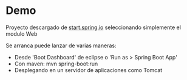 # Demo

Proyecto descargado de [start.spring.io](http://start.spring.io) seleccionando simplemente el modulo Web

Se arranca puede lanzar de varias maneras:

* Desde 'Boot Dashboard' de eclipse o 'Run as > Spring Boot App'
* Con maven: mvn spring-boot:run
* Desplegando en un servidor de aplicaciones como Tomcat
